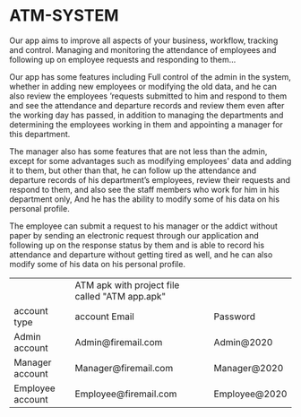 # ATM-SYSTEM
Our app aims to improve all aspects of your business, workflow, tracking and control. Managing and monitoring the attendance of employees and following up on employee requests and responding to them...

Our app has some features including
Full control of the admin in the system, whether in adding new employees or modifying the old data, and he can also review the employees ’requests submitted to him and respond to them and see the attendance and departure records and review them even after the working day has passed, in addition to managing the departments and determining the employees working in them and appointing a manager for this department.

The manager also has some features that are not less than the admin, except for some advantages such as modifying employees' data and adding it to them, but other than that, he can follow up the attendance and departure records of his department’s employees, review their requests and respond to them, and also see the staff members who work for him in his department only, And he has the ability to modify some of his data on his personal profile.

The employee can submit a request to his manager or the addict without paper by sending an electronic request through our application and following up on the response status by them and is able to record his attendance and departure without getting tired as well, and he can also modify some of his data on his personal profile.

<table>
       <tr>
      <td></td><td>ATM apk with project file called "ATM app.apk"</td><td></td>
      </tr>
      <tr>
      <td> account type</td>  <td>account Email</td> <td> Password</td>
      </tr>
  <tr>
<td>Admin account </td> <td>Admin@firemail.com</td> <td> Admin@2020</td>
 <tr/>
   <tr>
<td>Manager account</td> <td>Manager@firemail.com </td> <td>Manager@2020</td>
 </tr>
   <tr>
  <td>
Employee account</td> <td>Employee@firemail.com</td> <td> Employee@2020</td>
 </tr>
</table>
